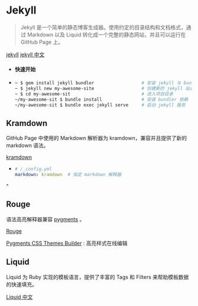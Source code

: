 ---
---

# Jekyll

> Jekyll 是一个简单的静态博客生成器。使用约定的目录结构和文档格式，通过 Markdown 以及 Liquid 转化成一个完整的静态网站，并且可以运行在 GitHub Page 上。

[jekyll](https://jekyllrb.com/)
[jekyll 中文](http://jekyllcn.com/)

-   #### 快速开始
-   ```bash
    ~ $ gem install jekyll bundler                  # 安装 jekyll 与 bundler
    ~ $ jekyll new my-awesome-site                  # 创建新的 jekyll 站点
    ~ $ cd my-awesome-sit                           # 进入项目目录
    ~/my-awesome-sit $ bundle install               # 安装 bundler 依赖
    ~/my-awesome-sit $ bundle exec jekyll serve     # 启动 jekyll 服务
    ```

## Kramdown

GitHub Page 中使用的 Markdown 解析器为 kramdown，兼容并且提供了新的 markdown 语法。

[kramdown](https://kramdown.gettalong.org/)

-   ```yaml
    # /_config.yml
    markdown: kramdown  # 指定 markdown 解释器
    ```
^

## Rouge

语法高亮解释器兼容 [pygments](http://pygments.org/) 。

[Rouge](https://github.com/jneen/rouge)

[Pygments CSS Themes Builder](https://jwarby.github.io/jekyll-pygments-themes/builder.html) : 高亮样式在线编辑

## Liquid

Liquid 为 Ruby 实现的模板语言，提供了丰富的 Tags 和 Filters 来帮助模板数据的快速填充。

[Liquid 中文](https://liquid.bootcss.com/basics/introduction/)


